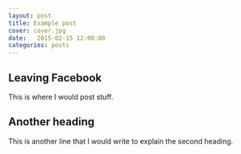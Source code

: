 ```yaml
---
layout: post
title: Example post
cover: cover.jpg
date:   2015-02-15 12:00:00
categories: posts
---
```


## Leaving Facebook

This is where I would post stuff.

## Another heading

This is another line that I would write to explain the second heading.
